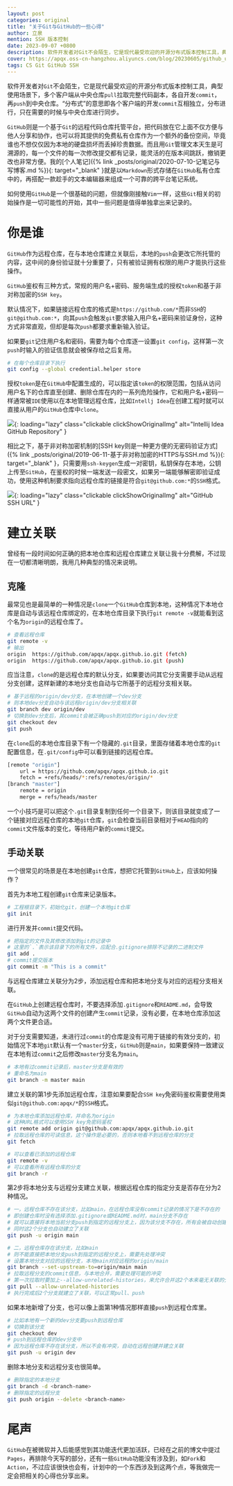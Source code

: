 ```yaml
---
layout: post
categories: original
title: "关于Git与GitHub的一些心得"
author: 立泉
mention: SSH 版本控制
date: 2023-09-07 +0800
description: 软件开发者对Git不会陌生，它是现代最受欢迎的开源分布式版本控制工具，典型使用场景下，多个客户端从中央仓库pull拉取完整代码副本，各自开发commit，再push到中央仓库。“分布式”的意思即各个客户端的开发commit互相独立，分布进行，只在需要的时候与中央仓库进行同步。
cover: https://apqx.oss-cn-hangzhou.aliyuncs.com/blog/20230605/github_url_ssh_thumb.jpg
tags: CS Git GitHub SSH
---
```


软件开发者对`Git`不会陌生，它是现代最受欢迎的开源分布式版本控制工具，典型使用场景下，多个客户端从中央仓库`pull`拉取完整代码副本，各自开发`commit`，再`push`到中央仓库。“分布式”的意思即各个客户端的开发`commit`互相独立，分布进行，只在需要的时候与中央仓库进行同步。

`GitHub`则是一个基于`Git`的远程代码仓库托管平台，把代码放在它上面不仅方便与他人分享和协作，也可以将其提供的免费私有仓库作为一个额外的备份空间，毕竟谁也不想仅仅因为本地的硬盘损坏而丢掉珍贵数据。而且用`Git`管理文本天生是可溯源的，每一个文件的每一次修改提交都有记录，能灵活的在版本间跳跃，撤销更改也非常方便。我的[个人笔记]({% link _posts/original/2020-07-10-记笔记与写博客.md %}){: target="_blank" }就是以`Markdown`形式存储在`GitHub`私有仓库中的，再搭配一款趁手的文本编辑器来组成一个可靠的跨平台笔记系统。

如何使用`GitHub`是一个很基础的问题，但就像刚接触`Vim`一样，这些`Git`相关的初始操作是一切可能性的开始，其中一些问题是值得单独拿出来记录的。


# 你是谁

`GitHub`作为远程仓库，在与本地仓库建立关联后，本地的`push`会更改它所托管的内容，这中间的身份验证就十分重要了，只有被验证拥有权限的用户才能执行这些操作。

`GitHub`鉴权有三种方式，常规的用户名+密码、服务端生成的授权`token`和基于非对称加密的`SSH key`。

默认情况下，如果链接远程仓库的格式是`https://github.com/*`而非`SSH`的`git@github.com:*`，向其`push`会触发`git`要求输入用户名+密码来验证身份，这种方式非常直观，但却是每次`push`都要求重新输入验证。

如果要`git`记住用户名和密码，需要为每个仓库逐一设置`git config`，这样第一次`push`时输入的验证信息就会被保存给之后复用。

```sh
# 在每个仓库目录下执行
git config --global credential.helper store
```

授权`token`是在`GitHub`中配置生成的，可以指定该`token`的权限范围，包括从访问用户名下的仓库直至创建、删除仓库在内的一系列危险操作，它和用户名+密码一样通常被`IDE`使用以在本地管理远程仓库，比如`Intellj Idea`在创建工程时就可以直接从用户的`GitHub`仓库中`clone`。

![](https://apqx.oss-cn-hangzhou.aliyuncs.com/blog/20230605/idea_github_repository.webp){: loading="lazy" class="clickable clickShowOriginalImg" alt="Intellij Idea GitHub Repository" }

相比之下，基于非对称加密机制的[SSH key则是一种更方便的无密码验证方式]({%  link _posts/original/2019-06-11-基于非对称加密的HTTPS与SSH.md %}){: target="_blank" }，只需要用`ssh-keygen`生成一对密钥，私钥保存在本地，公钥上传至`GitHub`，在鉴权的时候一端发送一段密文，如果另一端能够解密即验证成功，使用这种机制要求指向远程仓库的链接是符合`git@github.com:*`的`SSH`格式。

![](https://apqx.oss-cn-hangzhou.aliyuncs.com/blog/20230605/github_url_ssh_thumb.jpg){: loading="lazy" class="clickable clickShowOriginalImg" alt="GitHub SSH URL" }

# 建立关联

曾经有一段时间如何正确的把本地仓库和远程仓库建立关联让我十分费解，不过现在一切都清晰明朗，我用几种典型的情况来说明。

## 克隆

最常见也是最简单的一种情况是`clone`一个`GitHub`仓库到本地，这种情况下本地仓库是自动与该远程仓库绑定的，在本地仓库目录下执行`git remote -v`就能看到这个名为`origin`的远程仓库了。

```sh
# 查看远程仓库
git remote -v
# 输出
origin	https://github.com/apqx/apqx.github.io.git (fetch)
origin	https://github.com/apqx/apqx.github.io.git (push)
```

应当注意，`clone`的是远程仓库的默认分支，如果要访问其它分支需要手动从远程分支创建，这样新建的本地分支也自动与它所基于的远程分支相关联。

```sh
# 基于远程的origin/dev分支，在本地创建一个dev分支
# 则本地dev分支自动与该远程origin/dev分支相关联
git branch dev origin/dev
# 切换到dev分支后，其commit会被正确push到对应的origin/dev分支
git checkout dev
git push
```

在`clone`后的本地仓库目录下有一个隐藏的`.git`目录，里面存储着本地仓库的`git`配置信息，在`.git/config`中可以看到链接的远程仓库。

```sh
[remote "origin"]
	url = https://github.com/apqx/apqx.github.io.git
	fetch = +refs/heads/*:refs/remotes/origin/*
[branch "master"]
	remote = origin
	merge = refs/heads/master
```

一个小技巧是可以把这个`.git`目录复制到任何一个目录下，则该目录就变成了一个链接对应远程仓库的本地`git`仓库，`git`会检查当前目录相对于`HEAD`指向的`commit`文件版本的变化，等待用户新的`commit`提交。

## 手动关联

一个很常见的场景是在本地创建`git`仓库，想把它托管到`GitHub`上，应该如何操作？

首先为本地工程创建`git`仓库来记录版本。

```sh
# 工程根目录下，初始化git，创建一个本地git仓库
git init
```

进行开发并`commit`提交代码。

```sh
# 把指定的文件及其修改添加到git的记录中
# 这里的`.`表示该目录下的所有文件，应配合.gitignore排除不记录的二进制文件
git add .
# commit提交版本
git commit -m "This is a commit"
```

与远程仓库建立关联分为2步，添加远程仓库和把本地分支与对应的远程分支相关联。

在`GitHub`上创建远程仓库时，不要选择添加`.gitignore`和`README.md`，会导致`GitHub`自动为这两个文件的创建产生`commit`记录，没有必要，在本地仓库添加这两个文件更合适。

对于分支需要知道，未进行过`commit`的仓库是没有可用于链接的有效分支的，初始情况下本地`git`默认有一个`master`分支，`GitHub`则是`main`，如果要保持一致建议在本地有过`commit`之后修改`master`分支名为`main`。

```sh
# 本地有过commit记录后，master分支是有效的
# 重命名为main
git branch -m master main
```

建立关联的第1步先添加远程仓库，注意如果要配合`SSH key`免密码鉴权需要使用类似`git@github.com:apqx/*`的`SSH`格式。

```sh
# 为本地仓库添加远程仓库，并命名为origin
# 这种URL格式可以使用SSH key免密码鉴权
git remote add origin git@github.com:apqx/apqx.github.io.git
# 拉取远程仓库的可读信息，这个操作是必要的，否则本地看不到远程仓库的分支
git fetch

# 可以查看已添加的远程仓库
git remote -v
# 可以查看所有远程仓库的分支
git branch -r
```

第2步将本地分支与远程分支建立关联，根据远程仓库的指定分支是否存在分为2种情况。

```sh
# 一，远程仓库不存在该分支，比如main，在远程仓库没有commit记录的情况下是不存在的
# 即创建仓库时没有选择添加.gitignore或README.md时，main分支不存在
# 就可以直接将本地当前分支push到指定的远程分支上，因为该分支不存在，所有会被自动创建
# 同时这2个分支也自动建立了关联
git push -u origin main

# 二，远程仓库存在该分支，比如main
# 则不能直接把本地分支push到指定的远程分支上，需要先处理冲突
# 设置本地分支对应的远程分支，本地main对应远程的origin/main
git branch --set-upstream-to=origin/main main
# 拉取远程分支的commit信息，与本地合并，需要处理可能的冲突
# 第一次拉取时要加上--allow-unrelated-histories，来允许合并这2个本来毫无关联的分支信息
git pull --allow-unrelated-histories
# 执行完成后2个分支就建立了关联，可以正常pull、push
```

如果本地新增了分支，也可以像上面第1种情况那样直接`push`到远程仓库里。

```sh
# 比如本地有一个新的dev分支要push到远程仓库
# 切换到该分支
git checkout dev
# push到远程仓库的dev分支中
# 因为远程仓库不存在该分支，所以不会有冲突，自动在远程创建并建立关联
git push -u origin dev
```

删除本地分支和远程分支也很简单。

```sh
# 删除指定的本地分支
git branch -d <branch-name>
# 删除指定的远程分支
git push origin --delete <branch-name>
```

# 尾声

`GitHub`在被微软并入后能感觉到其功能迭代更加活跃，已经在之前的博文中提过`Pages`，再排除今天写的部分，还有一些`GitHub`功能没有涉及到，如`Fork`和`Action`，不过应该很快也会有，计划中的一个东西涉及到这两个点，等我做完一定会把相关的心得也分享出来。